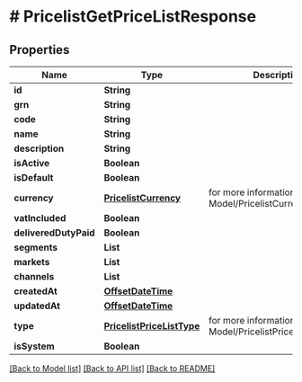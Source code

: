 # # PricelistGetPriceListResponse


## Properties 


Name | Type | Description | Notes
------------ | ------------- | ------------- | -------------
**id**| **String** |   | [optional]
**grn**| **String** |   | [optional]
**code**| **String** |   | [optional]
**name**| **String** |   | [optional]
**description**| **String** |   | [optional]
**isActive**| **Boolean** |   | [optional]
**isDefault**| **Boolean** |   | [optional]
**currency**| [**PricelistCurrency**](PricelistCurrency.md) |  for more information please, see Model/PricelistCurrency.php  | [optional] [default to PricelistCurrency.XXX]
**vatIncluded**| **Boolean** |   | [optional]
**deliveredDutyPaid**| **Boolean** |   | [optional]
**segments**| **List<String>** |   | [optional]
**markets**| **List<String>** |   | [optional]
**channels**| **List<String>** |   | [optional]
**createdAt**| [**OffsetDateTime**](OffsetDateTime.md) |   | [optional]
**updatedAt**| [**OffsetDateTime**](OffsetDateTime.md) |   | [optional]
**type**| [**PricelistPriceListType**](PricelistPriceListType.md) |  for more information please, see Model/PricelistPriceListType.php  | [optional] [default to PricelistPriceListType.UNKNOWN]
**isSystem**| **Boolean** |   | [optional]


[[Back to Model list]](../../README.md#models) [[Back to API list]](../../README.md#endpoints) [[Back to README]](../../README.md)

